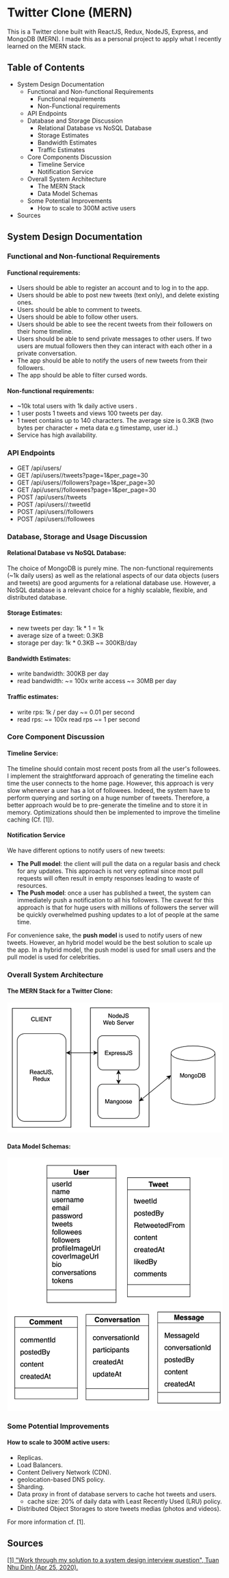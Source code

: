 # Twitter Clone (MERN)

This is a Twitter clone built with ReactJS, Redux, NodeJS, Express, and MongoDB (MERN).
I made this as a personal project to apply what I recently learned on the MERN stack.

## Table of Contents

- System Design Documentation
  - Functional and Non-functional Requirements
    - Functional requirements
    - Non-Functional requirements
  - API Endpoints
  - Database and Storage Discussion
    - Relational Database vs NoSQL Database
    - Storage Estimates
    - Bandwidth Estimates
    - Traffic Estimates
  - Core Components Discussion
    - Timeline Service
    - Notification Service
  - Overall System Architecture
    - The MERN Stack
    - Data Model Schemas
  - Some Potential Improvements
    - How to scale to 300M active users
- Sources

## System Design Documentation

### Functional and Non-functional Requirements

#### Functional requirements:

- Users should be able to register an account and to log in to the app.
- Users should be able to post new tweets (text only), and delete existing ones.
- Users should be able to comment to tweets.
- Users should be able to follow other users.
- Users should be able to see the recent tweets from their followers on their home timeline.
- Users should be able to send private messages to other users. If two users are mutual followers then they can interact with each other in a private conversation.
- The app should be able to notify the users of new tweets from their followers.
- The app should be able to filter cursed words.

#### Non-functional requirements:

- ~10k total users with 1k daily active users .
- 1 user posts 1 tweets and views 100 tweets per day.
- 1 tweet contains up to 140 characters. The average size is 0.3KB (two bytes per character + meta data e.g timestamp, user id..)
- Service has high availability.

### API Endpoints

- GET /api/users/<username>
- GET /api/users/<username>/tweets?page=1&per_page=30
- GET /api/users/<username>/followers?page=1&per_page=30
- GET /api/users/<username>/followees?page=1&per_page=30
- POST /api/users/<username>/tweets
- POST /api/users/<username>/:tweetId
- POST /api/users/<username>/followers
- POST /api/users/<username>/followees

### Database, Storage and Usage Discussion

#### Relational Database vs NoSQL Database:

The choice of MongoDB is purely mine. The non-functional requirements (~1k daily users) as well as the relational aspects of our data objects (users and tweets) are good arguments for a relational database use. However, a NoSQL database is a relevant choice for a highly scalable, flexible, and distributed database.

#### Storage Estimates:

- new tweets per day: 1k \* 1 = 1k
- average size of a tweet: 0.3KB
- storage per day: 1k \* 0.3KB ~= 300KB/day

#### Bandwidth Estimates:

- write bandwidth: 300KB per day
- read bandwidth: ~= 100x write access ~= 30MB per day

#### Traffic estimates:

- write rps: 1k / per day ~= 0.01 per second
- read rps: ~= 100x read rps ~= 1 per second

### Core Component Discussion

#### Timeline Service:

The timeline should contain most recent posts from all the user's followees. I implement the straightforward approach of generating the timeline each time the user connects to the home page. However, this approach is very slow whenever a user has a lot of followees. Indeed, the system have to perform querying and sorting on a huge number of tweets. Therefore, a better approach would be to pre-generate the timeline and to store it in memory. Optimizations should then be implemented to improve the timeline caching (Cf. [1]).

#### Notification Service

We have different options to notify users of new tweets:

- **The Pull model**: the client will pull the data on a regular basis and check for any updates. This approach is not very optimal since most pull requests will often result in empty responses leading to waste of resources.
- **The Push model**: once a user has published a tweet, the system can immediately push a notification to all his followers. The caveat for this approach is that for huge users with millions of followers the server will be quickly overwhelmed pushing updates to a lot of people at the same time.

For convenience sake, the **push model** is used to notify users of new tweets. However, an hybrid model would be the best solution to scale up the app. In a hybrid model, the push model is used for small users and the pull model is used for celebrities.

### Overall System Architecture

#### The MERN Stack for a Twitter Clone:

![](assets/mern_stack.png "MERN")

#### Data Model Schemas:

![](assets/model_schemas.png "Model Schemas")

### Some Potential Improvements

#### How to scale to 300M active users:

- Replicas.
- Load Balancers.
- Content Delivery Network (CDN).
- geolocation-based DNS policy.
- Sharding.
- Data proxy in front of database servers to cache hot tweets and users.
  - cache size: 20% of daily data with Least Recently Used (LRU) policy.
- Distributed Object Storages to store tweets medias (photos and videos).

For more information cf. [1].

## Sources

[[1] "Work through my solution to a system design interview question", Tuan Nhu Dinh (Apr 25, 2020).](https://levelup.gitconnected.com/work-through-my-solution-to-a-system-design-interview-question-a8ea4b60513b)
